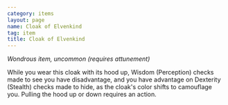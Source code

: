 ```yaml
---
category: items
layout: page
name: Cloak of Elvenkind 
tag: item
title: Cloak of Elvenkind 
---
```


_Wondrous item, uncommon (requires attunement)_ 

While you wear this cloak with its hood up, Wisdom (Perception) checks made to see you have disadvantage, and you have advantage on Dexterity (Stealth) checks made to hide, as the cloak's color shifts to camouflage you. Pulling the hood up or down requires an action. 
